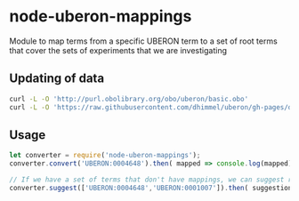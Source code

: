 # node-uberon-mappings

Module to map terms from a specific UBERON term to a
set of root terms that cover the sets of experiments that
we are investigating

## Updating of data
```sh
curl -L -O 'http://purl.obolibrary.org/obo/uberon/basic.obo'
curl -L -O 'https://raw.githubusercontent.com/dhimmel/uberon/gh-pages/data/hetio-slim.tsv'
```

## Usage
```js
let converter = require('node-uberon-mappings');
converter.convert('UBERON:0004648').then( mapped => console.log(mapped));

// If we have a set of terms that don't have mappings, we can suggest root terms
converter.suggest(['UBERON:0004648','UBERON:0001007']).then( suggestions => console.log(suggestions));
```
